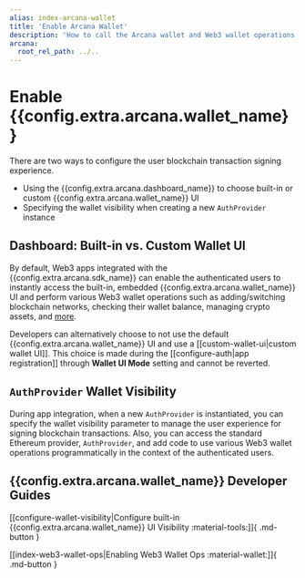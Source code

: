 ```yaml
---
alias: index-arcana-wallet
title: 'Enable Arcana Wallet'
description: 'How to call the Arcana wallet and Web3 wallet operations in an app integrated with the Arcana Auth SDK for performing wallet operations programmatically.'
arcana:
  root_rel_path: ../..
---
```


# Enable {{config.extra.arcana.wallet_name}}

There are two ways to configure the user blockchain transaction signing experience. 

* Using the {{config.extra.arcana.dashboard_name}} to choose built-in or custom {{config.extra.arcana.wallet_name}} UI
* Specifying the wallet visibility when creating a new `AuthProvider` instance

## Dashboard:  Built-in vs. Custom Wallet UI

By default, Web3 apps integrated with the {{config.extra.arcana.sdk_name}} can enable the authenticated users to instantly access the built-in, embedded {{config.extra.arcana.wallet_name}} UI and perform various Web3 wallet operations such as adding/switching blockchain networks, checking their wallet balance, managing crypto assets, and [more]({{page.meta.arcana.root_rel_path}}/concepts/anwallet/index.md).

Developers can alternatively choose to not use the default {{config.extra.arcana.wallet_name}} UI and use a [[custom-wallet-ui|custom wallet UI]]. This choice is made during the [[configure-auth|app registration]] through **Wallet UI Mode** setting and cannot be reverted.

## `AuthProvider` Wallet Visibility

During app integration, when a new `AuthProvider` is instantiated, you can specify the wallet visibility parameter to manage the user experience for signing blockchain transactions. Also, you can access the standard Ethereum provider, `AuthProvider`, and add code to use various Web3 wallet operations programmatically in the context of the authenticated users.

## {{config.extra.arcana.wallet_name}} Developer Guides

[[configure-wallet-visibility|Configure built-in {{config.extra.arcana.wallet_name}} UI Visibility :material-tools:]]{ .md-button }

[[index-web3-wallet-ops|Enabling Web3 Wallet Ops :material-wallet:]]{ .md-button }